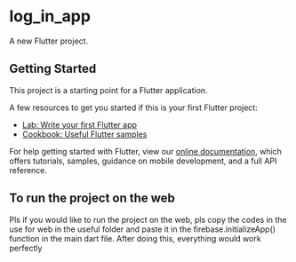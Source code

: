 # log_in_app

A new Flutter project.

## Getting Started

This project is a starting point for a Flutter application.

A few resources to get you started if this is your first Flutter project:

- [Lab: Write your first Flutter app](https://flutter.dev/docs/get-started/codelab)
- [Cookbook: Useful Flutter samples](https://flutter.dev/docs/cookbook)

For help getting started with Flutter, view our
[online documentation](https://flutter.dev/docs), which offers tutorials,
samples, guidance on mobile development, and a full API reference.

## To run the project on the web

Pls if you would like to run the project on the web, pls copy the codes in the use for web in the useful folder and paste it in the firebase.initializeApp() function in the main dart file.
After doing this, everything would work perfectly   